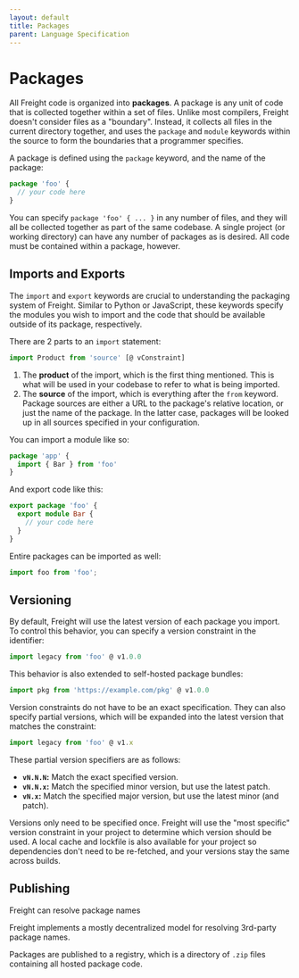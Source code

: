```yaml
---
layout: default
title: Packages
parent: Language Specification
---
```


# Packages

All Freight code is organized into **packages**. A package is any unit of code
that is collected together within a set of files. Unlike most compilers,
Freight doesn't consider files as a "boundary". Instead, it collects all files
in the current directory together, and uses the `package` and `module` keywords
within the source to form the boundaries that a programmer specifies.

A package is defined using the `package` keyword, and the name of the package:

```typescript
package 'foo' {
  // your code here
}
```

You can specify `package 'foo' { ... }` in any number of files, and they will
all be collected together as part of the same codebase. A single project (or
working directory) can have any number of packages as is desired. All code
must be contained within a package, however.

## Imports and Exports

The `import` and `export` keywords are crucial to understanding the packaging
system of Freight. Similar to Python or JavaScript, these keywords specify the
modules you wish to import and the code that should be available outside of its
package, respectively.

There are 2 parts to an `import` statement:

```typescript
import Product from 'source' [@ vConstraint]
```

1. The **product** of the import, which is the first thing mentioned. This is
   what will be used in your codebase to refer to what is being imported.
2. The **source** of the import, which is everything after the `from` keyword.
   Package sources are either a URL to the package's relative location, or just
   the name of the package. In the latter case, packages will be looked up in
   all sources specified in your configuration.

You can import a module like so:

```typescript
package 'app' {
  import { Bar } from 'foo'
}
```

And export code like this:

```typescript
export package 'foo' {
  export module Bar {
    // your code here
  }
}
```

Entire packages can be imported as well:

```typescript
import foo from 'foo';
```

## Versioning

By default, Freight will use the latest version of each package you import. To
control this behavior, you can specify a version constraint in the identifier:

```typescript
import legacy from 'foo' @ v1.0.0
```

This behavior is also extended to self-hosted package bundles:

```typescript
import pkg from 'https://example.com/pkg' @ v1.0.0
```

Version constraints do not have to be an exact specification. They can also
specify partial versions, which will be expanded into the latest version that
matches the constraint:

```typescript
import legacy from 'foo' @ v1.x
```

These partial version specifiers are as follows:

- **`vN.N.N`:** Match the exact specified version.
- **`vN.N.x`:** Match the specified minor version, but use the latest patch.
- **`vN.x`:** Match the specified major version, but use the latest minor (and patch).

Versions only need to be specified once. Freight will use the "most specific"
version constraint in your project to determine which version should be used.
A local cache and lockfile is also available for your project so dependencies
don't need to be re-fetched, and your versions stay the same across builds.

## Publishing

Freight can resolve package names

Freight implements a mostly decentralized model for resolving 3rd-party
package names.

Packages are published to a registry, which is a directory of `.zip` files
containing all hosted package code.
